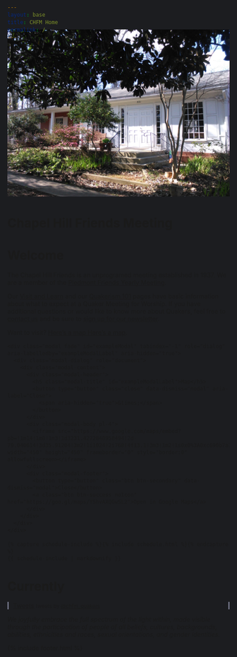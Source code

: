 ```yaml
---
layout: base
title: CHFM Home
permalink: /
---
```


<style>
html, body { background-color: #1C1D20; } /* dark1 */
body { padding-top: 0px; }
#navigation { background-color: #1C1D20; } /* dark1 */
#footer {
  background-color: #1C1D20; /* dark1 */
  color: #6E7182; /* light1 */
}
#footerLine { border-color: #6E7182; } /* light1 */
</style>

{% include nav.html %}
<div style="margin-top: -70px;" class="container-fluid" id="homeBase">
  <div class="row justify-content-center">
  <div class="col-12 noPadding" id="bigImage">
    <img class="img-fluid" src="assets/images/meeting-house.jpg" />
  </div>
  <div class="col-12 overlay">
    <h1>Chapel Hill Friends Meeting</h1>
  </div>
  </div>
</div>
<div class="container-fluid" id="homeContent">
  <div class="row mx-auto">
  <div class="homeInfo col-md-6 order-md-1 order-2 pt-md-2 pt-0">
    <h1>Welcome</h1>
    <p>The Chapel Hill Friends is an unprogramed meeting established in 1937. We are a member of the <a href="https://piedmontfriendsfellowship.org/">Piedmont Friends Yearly Meeting</a>.</p>
    <p>Our <a href="{{site.baseurl}}/visit-and-learn">Visit and Learn</a> and our <a href="{{site.baseurl}}/Q101/">Quakerism 101</a> pages have basic information about what to expect at a Quaker Meeting for Worship. If you have additional questions or would like to know more about Quakers, feel free to <a href="{{site.baseurl}}/contact">contact us</a> and be sure to <a href="#" id="newsPop" data-toggle="popover" data-placement="top">sign up for our newsletter</a>.</p>
    <p>Want to visit?
      <a class="d-sm-inline d-none noIcon" href="#" data-toggle="modal" data-target="#exampleModal">
        Here’s a map <span class="far fa-compass"></span>
      </a>
      <a class="d-sm-none d-inline" href="https://goo.gl/maps/YShvAXQGwSL2">Here’s a map</a>.
    </p>

    <div class="modal fade" id="exampleModal" tabindex="-1" role="dialog" aria-labelledby="exampleModalLabel" aria-hidden="true">
      <div class="modal-dialog" role="document">
        <div class="modal-content">
          <div class="modal-header">
            <h5 class="modal-title" id="exampleModalLabel">Map</h5>
            <button type="button" class="close" data-dismiss="modal" aria-label="Close">
              <span aria-hidden="true">&times;</span>
            </button>
          </div>
          <div class="modal-body pl-4">
            <iframe src="https://www.google.com/maps/embed?pb=!1m14!1m8!1m3!1d3231.4272848958494!2d-79.040614!3d35.91204!3m2!1i1024!2i768!4f13.1!3m3!1m2!1s0x0%3A0xc690b7a12fb90e69!2sChapel+Hill+Friends+Meeting!5e0!3m2!1sen!2sus!4v1550611311696" width="450" height="450" frameborder="0" style="border:0" allowfullscreen></iframe>
          </div>
          <div class="modal-footer">
            <button type="button" class="btn btn-secondary" data-dismiss="modal">Close</button>
            <a class="btn btn-success noIcon" href="https://goo.gl/maps/YShvAXQGwSL2">Open in Google Maps</a>
          </div>
        </div>
      </div>
    </div>

    {% capture schedule-include %}{% include schedule.html %}{% endcapture %}
    {{ schedule-include | markdownify }}
  </div>
  <div class="homeInfo col-md-6 order-md-2 order-3">
    <h1>Currently</h1>
    <div class="mt-2" style="padding: 0 10px 0; border-left: solid 3px #6E7182; border-right: solid 3px #6E7182">
      <a class="twitter-timeline" data-height="470" data-theme="dark" data-chrome="transparent nofooter noheader noborders" data-link-color="#7BC679" href="https://twitter.com/chfm_quakers?ref_src=twsrc%5Etfw">Tweets</a> <script async src="https://platform.twitter.com/widgets.js" charset="utf-8"></script>
      <small>tweets by <a href="https://twitter.com/chfm_quakers?lang=en">@chfm_quakers</a></small><!-- this line is to meet twitter usage guidelines -->
    </div>
  </div>
  <div class="homeInfo col-12 order-md-3 order-1 pb-0">
    <p><i>We joyfully embrace the full spectrum of the light within, made visible through the participation of people of all beliefs, cultures, backgrounds, abilities, ethnicities and races, sexual orientations, and gender identities.</i></p>
  </div>
  </div>
</div>

{% include footer.html %}